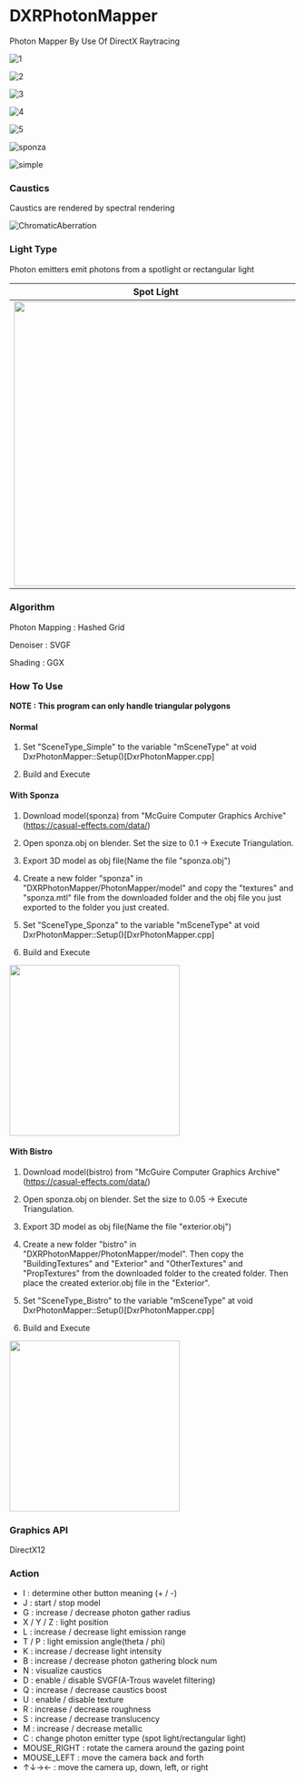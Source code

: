 # DXRPhotonMapper
Photon Mapper By Use Of DirectX Raytracing

![1](https://github.com/AngularSpectrumMTD/DXR_PhotonMapper/assets/65929274/d1f0f61c-e12a-45e1-bbdb-dfa516ad1b17)

![2](https://github.com/AngularSpectrumMTD/DXR_PhotonMapper/assets/65929274/b2f6f984-a491-46ae-a0be-2334eaa741a0)

![3](https://github.com/AngularSpectrumMTD/DXR_PhotonMapper/assets/65929274/e6b3bb1a-51ae-4b91-a6ac-c09ee8b8f8bf)

![4](https://github.com/AngularSpectrumMTD/DXR_PhotonMapper/assets/65929274/ac4bbe5f-ea75-47d7-8b36-6bcb17f734b8)

![5](https://github.com/AngularSpectrumMTD/DXR_PhotonMapper/assets/65929274/c059e765-97ca-4b89-8c7f-7c1fc86e4aff)

![sponza](https://github.com/AngularSpectrumMTD/DXR_PhotonMapper/assets/65929274/9ae8b4ff-60cb-485b-b9a4-1306fbe2f2a8)

![simple](https://github.com/AngularSpectrumMTD/DXR_PhotonMapper/assets/65929274/6e195eb2-03a6-4b9d-9d91-57908cabd5c6)

### Caustics
Caustics are rendered by spectral rendering

![ChromaticAberration](https://github.com/AngularSpectrumMTD/DXR_PhotonMapper/assets/65929274/e4db77f7-c360-4198-b367-0db220a56bda)

### Light Type
Photon emitters emit photons from a spotlight or rectangular light

| Spot Light | Rectangular Light |
| ---- | ---- |
| <img src="https://github.com/AngularSpectrumMTD/DXR_PhotonMapper/assets/65929274/120a1ec4-81ff-40bf-9ba9-95aa95039ba3" width="500"> | <img src="https://github.com/AngularSpectrumMTD/DXR_PhotonMapper/assets/65929274/8d27e7e7-3109-4d5a-a240-8c1c954d74d0" width="500"> |

### Algorithm
Photon Mapping : Hashed Grid

Denoiser : SVGF

Shading : GGX

### How To Use
**NOTE : This program can only handle triangular polygons**

#### Normal
1. Set "SceneType_Simple" to the variable "mSceneType" at void DxrPhotonMapper::Setup()[DxrPhotonMapper.cpp]

2. Build and Execute

#### With Sponza
1. Download model(sponza) from "McGuire Computer Graphics Archive"(https://casual-effects.com/data/)

2. Open sponza.obj on blender. Set the size to 0.1 -> Execute Triangulation.

3. Export 3D model as obj file(Name the file "sponza.obj")

4. Create a new folder "sponza" in "DXRPhotonMapper/PhotonMapper/model" and copy the "textures" and "sponza.mtl" file from the downloaded folder and the obj file you just exported to the folder you just created.

5. Set "SceneType_Sponza" to the variable "mSceneType" at void DxrPhotonMapper::Setup()[DxrPhotonMapper.cpp]

6. Build and Execute

<img src="https://github.com/AngularSpectrumMTD/DXR_PhotonMapper/assets/65929274/0b4f954b-4875-4a5f-816b-26174ce90bea" width="300">

#### With Bistro
1. Download model(bistro) from "McGuire Computer Graphics Archive"(https://casual-effects.com/data/)

2. Open sponza.obj on blender. Set the size to 0.05 -> Execute Triangulation.

3. Export 3D model as obj file(Name the file "exterior.obj")

4. Create a new folder "bistro" in "DXRPhotonMapper/PhotonMapper/model". Then copy the "BuildingTextures" and "Exterior" and "OtherTextures" and "PropTextures" from the downloaded folder to the created folder. Then place the created exterior.obj file in the "Exterior".

5. Set "SceneType_Bistro" to the variable "mSceneType" at void DxrPhotonMapper::Setup()[DxrPhotonMapper.cpp]

6. Build and Execute

<img src="https://github.com/AngularSpectrumMTD/DXR_PhotonMapper/assets/65929274/274017c1-d198-4dc1-81b2-2fc23efd323f" width="300">

### Graphics API
DirectX12

### Action

- I : determine other button meaning (+ / -)
- J : start / stop model
- G : increase / decrease photon gather radius
- X / Y / Z : light position
- L : increase / decrease light emission range
- T / P : light emission angle(theta / phi)
- K : increase / decrease light intensity
- B : increase / decrease photon gathering block num
- N : visualize caustics
- D : enable / disable SVGF(A-Trous wavelet filtering)
- Q : increase / decrease caustics boost
- U : enable / disable texture
- R : increase / decrease roughness
- S : increase / decrease translucency
- M : increase / decrease metallic
- C : change photon emitter type (spot light/rectangular light)
- MOUSE_RIGHT : rotate the camera around the gazing point
- MOUSE_LEFT : move the camera back and forth
- ↑↓→← : move the camera up, down, left, or right